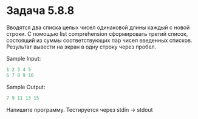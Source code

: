 # Задача 5.8.8

Вводятся два списка целых чисел одинаковой длины каждый с новой строки. С помощью list comprehension сформировать третий список, состоящий из суммы соответствующих пар чисел введенных списков. Результат вывести на экран в одну строку через пробел.

Sample Input:

```python
1 2 3 4 5
6 7 8 9 10
```

Sample Output:

```python
7 9 11 13 15
```

Напишите программу. Тестируется через stdin → stdout
